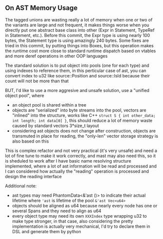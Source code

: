 ## On AST Memory Usage

The tagged unions are wasting really a lot of memory when one or two of the variants are large and not frequent, 
it makes things worse when you directly put one abstract base class into other (Expr in Statement, TypeRef in Statement, etc.).
Before this commit, the Expr type is using nearly 100 bytes, the Statement type is using amazingly 240 bytes.
Some fixes are tried in this commit, by putting things into Boxes, but this operation makes the runtime cost more close
to standard runtime dispatch based on vtables and more deref operations in other OOP languages

The standard solution is to put object into pools (one for each type) and using indexes to reference them, 
in this perticular case of ast, you can convert index to u32 like source::Position and source::IsId because their count will not be more than that

BUT, I'd like to use a more aggresive and unsafe solution, use a "unified object pool", where
- an object pool is shared within a tree
- objects are "serialized" into byte streams into the pool, vectors are "inlined" into the structure, 
  works like C++ `struct S { int other_data; int length; int data[0] }`, this should reduce 
  a lot of memory waste caused by standard vectors 3*size_t layout
- considering ast objects does not change after construction, 
  objects are transmuted in place for reading, the "only-len" vector storage strategy is also based on this 

This is complex refactor and not very practical (it's very unsafe) and need a lot of fine tune to make it work correctly, 
and mast may also need this, so it is sheduled to work after I have basic name resolving structure implemented,
where a lot of ast information will be read and processed and I can considered how actually the "reading" operation is processed and design the reading interface

Additional note:
- ast types may need PhantomData<&'ast ()> to indicate their actual
  lifetime where `'ast` is lifetime of the pool `&'ast Vec<u64>`
- objects should be aligned as u64 because nearly every node has one or
  several Spans and they need to align as u64
- every object type may need its own `XXXIndex` type wrapping u32 to make type stronger, in that case, also considering
  the pretty implementation is actually very mechanical, I'd try to declare them in DSL and generate them by python
